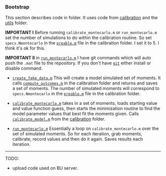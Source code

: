 ### Bootstrap

This section describes code in folder. It uses code from [calibration](https://github.com/mwaugh0328/final_migration/tree/main/calibration) and the [utils](https://github.com/mwaugh0328/final_migration/tree/main/utils) folder.

**IMPORTANT I** Before running ``calibrate_montecarlo.m`` or ``run_montecarlo.m`` set the number of simulations to do within the calibration routine. So set ``specs.Nmontecarlo`` in the [``preable.m``](https://github.com/mwaugh0328/final_migration/blob/6875e6c7be55c4aa9dc1d770c34affb31a8182dd/calibration/preamble.m#L68) file in the calibration folder. I set it to 5. I think it's ok for this.

**IMPORTANT II** in [``run_montecarlo.m``](https://github.com/mwaugh0328/final_migration/blob/main/bootstrap/run_montecarlo.m) I have git commands which will auto push the ``.mat`` file to the repository. If you don't have [``git``](https://git-scm.com/) either install or disable command.


- [``create_fake_data.m``](https://github.com/mwaugh0328/final_migration/blob/main/bootstrap/create_fake_data.m) This will create a model simulated set of moments. It calls [``compute_outcomes.m``](https://github.com/mwaugh0328/final_migration/blob/main/calibration/compute_outcomes.m) in the calibration folder and returns and saves a set of moments. The number of simulated moments will correspond to ``specs.Nmontecarlo`` in the [``preable.m``](https://github.com/mwaugh0328/final_migration/blob/6875e6c7be55c4aa9dc1d770c34affb31a8182dd/calibration/preamble.m#L68) file in the calibration folder.

- [``calibrate_montecarlo.m``](https://github.com/mwaugh0328/final_migration/blob/main/bootstrap/calibrate_montecarlo.m) takes in a set of moments, loads starting value and value function guess, then starts the minimization routine to find the model parameter values that best fit the moments given. Calls [``calibrate_model.m``](https://github.com/mwaugh0328/final_migration/blob/main/calibration/calibrate_model.m) from the [calibration](https://github.com/mwaugh0328/final_migration/tree/main/calibration)  folder.


- [``run_montecarlo.m``](https://github.com/mwaugh0328/final_migration/blob/main/bootstrap/run_montecarlo.m) Essentially a loop on ``calibrate_montecarlo.m`` over the set of simulated moments. So for each iteration, grab moments, calibrate, record values and then do it again. Saves results each iteration.

---

TODO:

- upload code used on BU server.
